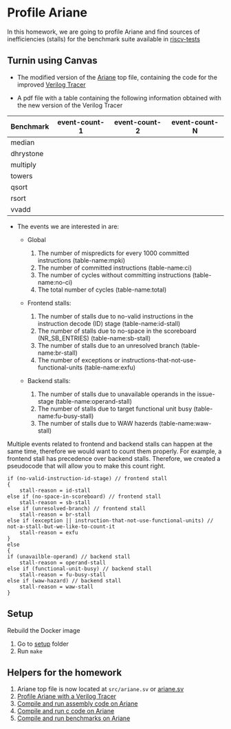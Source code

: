 # Profile Ariane

In this homework, we are going to profile Ariane and find sources of inefficiencies (stalls)
for the benchmark suite available in [riscv-tests](https://github.com/riscv/riscv-tests)

## Turnin using Canvas

* The modified version of the [Ariane](https://bitbucket.org/taylor-bsg/cse548-18sp-hw/src/master/hw1/src/ariane.sv) top file, containing the
code for the improved [Verilog Tracer](tracer.md)

* A pdf file with a table containing the following information obtained with the new version of the Verilog Tracer

| Benchmark | event-count-1 | event-count-2 | event-count-N |
|-----------|---------------|---------------|---------------|
| median    | | | |
| dhrystone | | | |
| multiply  | | | |
| towers    | | | |
| qsort     | | | |
| rsort     | | | |
| vvadd     | | | |

* The events we are interested in are:

    * Global
        1. The number of mispredicts for every 1000 committed instructions (table-name:mpki)
        2. The number of committed instructions (table-name:ci)
        3. The number of cycles without committing instructions (table-name:no-ci)
        4. The total number of cycles (table-name:total)

    * Frontend stalls:
        1. The number of stalls due to no-valid instructions in the instruction decode (ID) stage (table-name:id-stall)
        2. The number of stalls due to no-space in the scoreboard (NR_SB_ENTRIES) (table-name:sb-stall)
        3. The number of stalls due to an unresolved branch (table-name:br-stall)
        4. The number of exceptions or instructions-that-not-use-functional-units (table-name:exfu)

    * Backend stalls:
        1. The number of stalls due to unavailable operands in the issue-stage (table-name:operand-stall)
        2. The number of stalls due to target functional unit busy (table-name:fu-busy-stall)
        3. The number of stalls due to WAW hazerds (table-name:waw-stall)

Multiple events related to frontend and backend stalls can happen at the same time, therefore we would want to count them
properly. For example, a frontend stall has precedence over backend stalls. Therefore, we created a pseudocode that
will allow you to make this count right.

```
if (no-valid-instruction-id-stage) // frontend stall
{
    stall-reason = id-stall
else if (no-space-in-scoreboard) // frontend stall
    stall-reason = sb-stall
else if (unresolved-branch) // frontend stall
    stall-reason = br-stall
else if (exception || instruction-that-not-use-functional-units) // not-a-stall-but-we-like-to-count-it
    stall-reason = exfu
}
else
{
if (unavailble-operand) // backend stall
    stall-reason = operand-stall
else if (functional-unit-busy) // backend stall
    stall-reason = fu-busy-stall
else if (waw-hazard) // backend stall
    stall-reason = waw-stall
}
```

## Setup

Rebuild the Docker image

1. Go to [setup](https://bitbucket.org/taylor-bsg/cse548-18sp-hw/src/master/setup/) folder
2. Run `make`

## Helpers for the homework

1. Ariane top file is now located at `src/ariane.sv` or [ariane.sv](https://bitbucket.org/taylor-bsg/cse548-18sp-hw/src/master/hw1/src/ariane.sv)
2. [Profile Ariane with a Verilog Tracer](tracer.md)
3. [Compile and run assembly code on Ariane](assembly.md)
4. [Compile and run c code on Ariane](c.md)
5. [Compile and run benchmarks on Ariane](benchmark.md)
